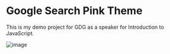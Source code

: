 # Google Search Pink Theme

This is my demo project for GDG as a speaker for Introduction to JavaScript.

![image](https://github.com/user-attachments/assets/140309fd-16cb-415e-8a4c-e7fd4cddd7ff)
